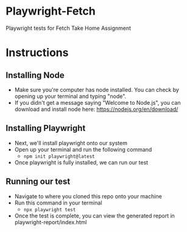 # Playwright-Fetch
Playwright tests for Fetch Take Home Assignment

# Instructions

## Installing Node
- Make sure you're computer has node installed. You can check by opening up your terminal and typing "node".
- If you didn't get a message saying "Welcome to Node.js", you can download and install node here: https://nodejs.org/en/download/

## Installing Playwright
- Next, we'll install playwright onto our system
- Open up your terminal and run the following command
  - ```npm init playwright@latest```
- Once playwright is fully installed, we can run our test

## Running our test
- Navigate to where you cloned this repo onto your machine
- Run this command in your terminal
  - ```npx playwright test```
- Once the test is complete, you can view the generated report in playwright-report/index.html

